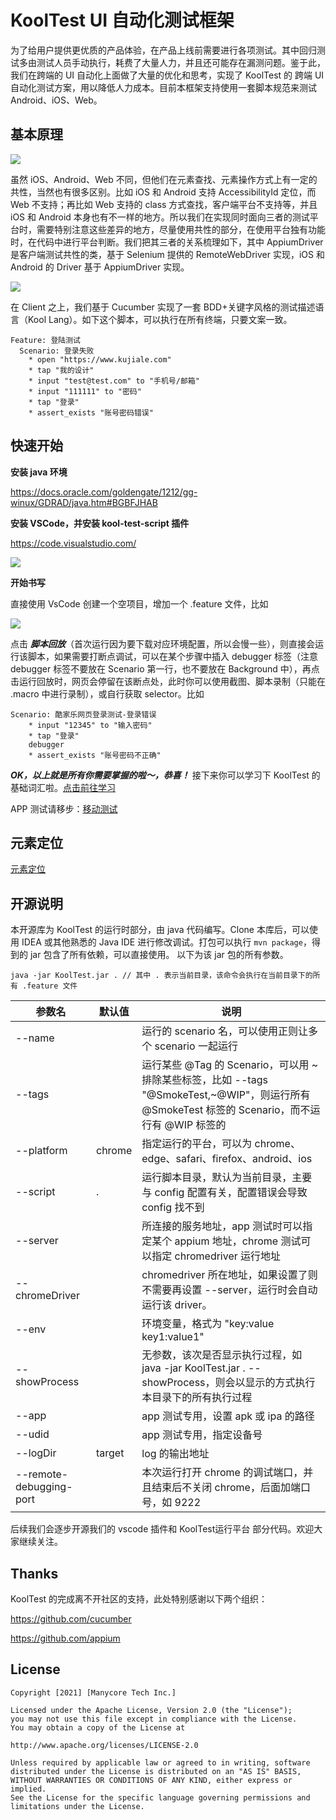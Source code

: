 # KoolTest UI 自动化测试框架

为了给用户提供更优质的产品体验，在产品上线前需要进行各项测试。其中回归测试多由测试人员手动执行，耗费了大量人力，并且还可能存在漏测问题。鉴于此，我们在跨端的 UI 自动化上面做了大量的优化和思考，实现了 KoolTest 的 跨端 UI 自动化测试方案，用以降低人力成本。目前本框架支持使用一套脚本规范来测试 Android、iOS、Web。



## 基本原理

![](https://qhstaticssl.kujiale.com/newt/165/image/png/1629281227269/C942720CFE68A7305D4EB8EBCD995E9D.png)

虽然 iOS、Android、Web 不同，但他们在元素查找、元素操作方式上有一定的共性，当然也有很多区别。比如 iOS 和 Android 支持 AccessibilityId 定位，而 Web 不支持；再比如 Web 支持的 class 方式查找，客户端平台不支持等，并且 iOS 和 Android 本身也有不一样的地方。所以我们在实现同时面向三者的测试平台时，需要特别注意这些差异的地方，尽量使用共性的部分，在使用平台独有功能时，在代码中进行平台判断。我们把其三者的关系梳理如下，其中 AppiumDriver 是客户端测试共性的类，基于 Selenium 提供的 RemoteWebDriver 实现，iOS 和 Android 的 Driver 基于 AppiumDriver 实现。

![](https://qhstaticssl.kujiale.com/newt/165/image/png/1629282336357/54F4C33A4F569F794E34C3D3B4BF3A14.png)

在 Client 之上，我们基于 Cucumber 实现了一套 BDD+关键字风格的测试描述语言（Kool Lang）。如下这个脚本，可以执行在所有终端，只要文案一致。

```
Feature: 登陆测试
  Scenario: 登录失败
    * open "https://www.kujiale.com"
    * tap "我的设计"
    * input "test@test.com" to "手机号/邮箱"
    * input "111111" to "密码"
    * tap "登录"
    * assert_exists "账号密码错误"
```



## 快速开始

**安装 java 环境**

https://docs.oracle.com/goldengate/1212/gg-winux/GDRAD/java.htm#BGBFJHAB



**安装 VSCode，并安装 kool-test-script 插件**

https://code.visualstudio.com/

![](https://qhstaticssl.kujiale.com/newt/165/image/png/1620440762840/48F1331DE7F02091AC40A183B083DF95.png)



**开始书写**

直接使用 VsCode 创建一个空项目，增加一个 .feature 文件，比如

![](https://qhstaticssl.kujiale.com/newt/165/image/png/1629283979942/45885072951456B290D39995F2B059A8.png)

点击 ***脚本回放***（首次运行因为要下载对应环境配置，所以会慢一些），则直接会运行该脚本，如果需要打断点调试，可以在某个步骤中插入 debugger 标签（注意 debugger 标签不要放在 Scenario 第一行，也不要放在 Background 中），再点击运行回放时，网页会停留在该断点处，此时你可以使用截图、脚本录制（只能在 .macro 中进行录制），或自行获取 selector。比如

```
Scenario: 酷家乐网页登录测试-登录错误
	* input "12345" to "输入密码"
	* tap "登录"
	debugger
	* assert_exists "账号密码不正确"
```



***OK，以上就是所有你需要掌握的啦～，恭喜！*** 接下来你可以学习下 KoolTest 的基础词汇啦。[点击前往学习](https://github.com/Kujiale-Mobile/KoolTest/wiki/%E5%9F%BA%E7%A1%80%E8%AF%8D%E6%B1%87)

APP 测试请移步：[移动测试](https://github.com/Kujiale-Mobile/KoolTest/wiki/%E7%A7%BB%E5%8A%A8%E6%B5%8B%E8%AF%95)

## 元素定位
[元素定位](https://github.com/Kujiale-Mobile/KoolTest/wiki/%E5%85%83%E7%B4%A0%E5%AE%9A%E4%BD%8D)

## 开源说明

本开源库为 KoolTest 的运行时部分，由 java 代码编写。Clone 本库后，可以使用 IDEA 或其他熟悉的 Java IDE 进行修改调试。打包可以执行 `mvn package`，得到的 jar 包含了所有依赖，可以直接使用。 以下为该 jar 包的所有参数。

```
java -jar KoolTest.jar . // 其中 . 表示当前目录，该命令会执行在当前目录下的所有 .feature 文件
```

| 参数名                  | 默认值 | 说明                                                         |
| ----------------------- | ------ | ------------------------------------------------------------ |
| --name                  |        | 运行的 scenario 名，可以使用正则让多个 scenario 一起运行     |
| --tags                  |        | 运行某些 @Tag 的 Scenario，可以用 ~ 排除某些标签，比如 --tags "@SmokeTest,~@WIP"，则运行所有 @SmokeTest 标签的 Scenario，而不运行有 @WIP 标签的 |
| --platform              | chrome | 指定运行的平台，可以为 chrome、edge、safari、firefox、android、ios |
| --script                | .      | 运行脚本目录，默认为当前目录，主要与 config 配置有关，配置错误会导致 config 找不到 |
| --server                |        | 所连接的服务地址，app 测试时可以指定某个 appium 地址，chrome 测试可以指定 chromedriver 运行地址 |
| --chromeDriver          |        | chromedriver 所在地址，如果设置了则不需要再设置 --server，运行时会自动运行该 driver。 |
| --env                   |        | 环境变量，格式为 "key:value key1:value1"                     |
| --showProcess           |        | 无参数，该次是否显示执行过程，如 java -jar KoolTest.jar . --showProcess，则会以显示的方式执行本目录下的所有执行过程 |
| --app                   |        | app 测试专用，设置 apk 或 ipa 的路径                         |
| --udid                  |        | app 测试专用，指定设备号                                     |
| --logDir                | target | log 的输出地址                                               |
| --remote-debugging-port |        | 本次运行打开 chrome 的调试端口，并且结束后不关闭 chrome，后面加端口号，如 9222 |

后续我们会逐步开源我们的 vscode 插件和 KoolTest运行平台 部分代码。欢迎大家继续关注。



## Thanks

KoolTest 的完成离不开社区的支持，此处特别感谢以下两个组织：

https://github.com/cucumber

https://github.com/appium



## License

```
Copyright [2021] [Manycore Tech Inc.]

Licensed under the Apache License, Version 2.0 (the "License");
you may not use this file except in compliance with the License.
You may obtain a copy of the License at

http://www.apache.org/licenses/LICENSE-2.0

Unless required by applicable law or agreed to in writing, software
distributed under the License is distributed on an "AS IS" BASIS,
WITHOUT WARRANTIES OR CONDITIONS OF ANY KIND, either express or implied.
See the License for the specific language governing permissions and
limitations under the License.
```

